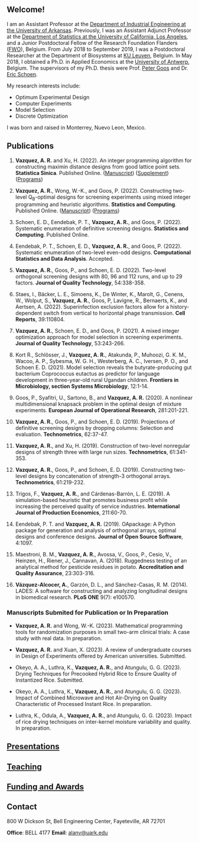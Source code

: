 ## Welcome!

I am an Assistant Professor at the [Department of Industrial Engineering at the University of Arkansas](https://industrial-engineering.uark.edu/). Previously, I was an Assistant Adjunct Professor at the [Department of Statistics at the University of California, Los Angeles](http://statistics.ucla.edu/), and a Junior Postdoctoral Fellow of the Research Foundation Flanders ([FWO](https://www.fwo.be/en/)), Belgium. From July 2018 to September 2019, I was a Postdoctoral Researcher at the Department of Biosystems at [KU Leuven](https://www.biw.kuleuven.be/biosyst/english), Belgium. In May 2018, I obtained a Ph.D. in Applied Economics at the [University of Antwerp](https://www.uantwerpen.be/en/about-uantwerp/faculties/faculty-of-business-and-economics/), Belgium. The supervisors of my Ph.D. thesis were Prof. [Peter Goos](http://www.experimental-design.eu/who/) and Dr. [Eric Schoen](http://www.experimental-design.eu/who/). 

My research interests include:
- Optimum Experimental Design
- Computer Experiments
- Model Selection
- Discrete Optimization

I was born and raised in Monterrey, Nuevo Leon, Mexico.

## Publications

1. **Vazquez, A. R.** and Xu, H. (2022). An integer programming algorithm for constructing maximin distance designs from good lattice point sets. **Statistica Sinica**. Published Online. ([Manuscript](https://github.com/alanrvazquez/alanrvazquez.github.io/blob/main/manuscripts/Manuscript_IP_approach_for_maximin_distance_designs.pdf)) ([Supplement](https://github.com/alanrvazquez/alanrvazquez.github.io/blob/main/manuscripts/Supplementary%20sections%20Sec.pdf)) ([Programs](https://github.com/alanrvazquez/IP-Algorithm-for-Maximin-LHD))

2. **Vazquez, A. R.**, Wong, W.-K., and Goos, P. (2022). Constructing two-level Q<sub>B</sub>-optimal designs for screening experiments using mixed integer programming and heuristic algorithms. **Statistics and Computing**. Published Online. ([Manuscript](https://github.com/alanrvazquez/alanrvazquez.github.io/blob/main/manuscripts/Two-Level%20QB-Optimal%20Designs.pdf)) ([Programs](https://github.com/alanrvazquez/Algorithms-for-constructing-QB-optimal-designs))

3. Schoen, E. D., Eendebak, P. T., **Vazquez, A. R.**, and Goos, P. (2022). Systematic enumeration of definitive screening designs. **Statistics and Computing**. Published Online.

4. Eendebak, P. T., Schoen, E. D., **Vazquez, A. R.**, and Goos, P. (2022). Systematic enumeration of two-level even-odd designs. **Computational Statistics and Data Analysis**. Accepted.

5. **Vazquez, A. R.**, Goos, P., and Schoen, E. D. (2022). Two-level orthogonal screening designs with 80, 96 and 112 runs, and up to 29 factors. **Journal of Quality Technology**, 54:338-358.

6. Staes, I., Bäcker, L. E., Simoens, K., De Winter, K., Marolt, G., Cenens, W., Wolput, S., **Vazquez, A. R.**, Goos, P, Lavigne, R., Bernaerts, K., and Aertsen, A. (2022). Superinfection exclusion factors allow for a history-dependent switch from vertical to horizontal phage transmission. **Cell Reports**, 39:110804. 

7. **Vazquez, A. R.**, Schoen, E. D., and Goos, P. (2021). A mixed integer optimization approach for model selection in screening experiments. **Journal of Quality Technology**, 53:243-266.

8. Kort R., Schlösser, J., **Vazquez, A. R.**, Atakunda, P., Muhoozi, G. K. M., Wacoo, A. P., Sybesma, W. G. H., Westerberg, A. C., Iversen, P. O.,  and Schoen E. D. (2021). Model selection reveals the butyrate-producing gut bacterium Coprococcus eutactus as predictor for language development in three-year-old rural Ugandan children. **Frontiers in Microbiology, section Systems Microbiology**, 12:1-14.

9. Goos, P., Syafitri, U., Sartono, B., and **Vazquez, A. R.** (2020).  A nonlinear multidimensional knapsack problem in the optimal design of mixture experiments. **European Journal of Operational Research**, 281:201-221. 

10. **Vazquez, A. R.**, Goos, P., and Schoen, E. D. (2019). Projections of definitive screening designs by dropping columns: Selection and evaluation. **Technometrics**, 62:37-47.

11. **Vazquez, A. R.**, and Xu, H. (2019). Construction of two-level nonregular designs of strength three with large run sizes. **Technometrics**, 61:341-353.

12. **Vazquez, A. R.**, Goos, P., and Schoen, E. D. (2019). Constructing two-level designs by concatenation of strength-3 orthogonal arrays. **Technometrics**, 61:219-232. 

13. Trigos, F., **Vazquez, A. R.**, and Cárdenas-Barrón, L. E. (2019). A simulation-based heuristic that promotes business profit while increasing the perceived quality of service industries. **International Journal of Production Economics**, 211:60-70.

14. Eendebak, P. T. and **Vazquez, A. R.** (2019). OApackage: A Python package for generation and analysis of orthogonal arrays, optimal designs and conference designs. **Journal of Open Source Software**, 4:1097.

15. Maestroni, B. M., **Vazquez, A. R.**, Avossa, V., Goos, P., Cesio, V., Heinzen, H., Riener, J., Cannavan, A. (2018). Ruggedness testing of an analytical method for pesticide residues in potato. **Accreditation and Quality Assurance**, 23:303-316.

16. **Vázquez-Alcocer, A.**, Garzón, D. L., and Sánchez-Casas, R. M. (2014). LADES: A software for constructing and analyzing longitudinal designs in biomedical research. **PLoS ONE** 9(7): e100570.

### Manuscripts Submited for Publication or In Preparation

- **Vazquez, A. R.** and Wong, W.-K. (2023). Mathematical programming tools for randomization purposes in small two-arm clinical trials: A case study with real data. In preparation.

- **Vazquez, A. R.** and Xuan, X. (2023). A review of undergraduate courses in Design of Experiments offered by American universities. Submitted.

- Okeyo, A. A., Luthra, K., **Vazquez, A. R.**, and Atungulu, G. G. (2023). Drying Techniques for Precooked Hybrid Rice to Ensure Quality of Instantized Rice. Submitted.

- Okeyo, A. A., Luthra, K., **Vazquez, A. R.**, and Atungulu, G. G. (2023). Impact of Combined Microwave and Hot Air-Drying on Quality Characteristic of Processed Instant Rice. In preparation.

- Luthra, K., Odula, A., **Vazquez, A. R.**, and Atungulu, G. G. (2023). Impact of rice drying techniques on inter-kernel moisture variability and quality. In preparation.



## [Presentations](presentations.md)

## [Teaching](teaching.md)

## [Funding and Awards](funding.md)

## Contact

800 W Dickson St, Bell Engineering Center, Fayeteville, AR 72701

**Office**: BELL 4177    **Email**: <alanv@uark.edu>	
